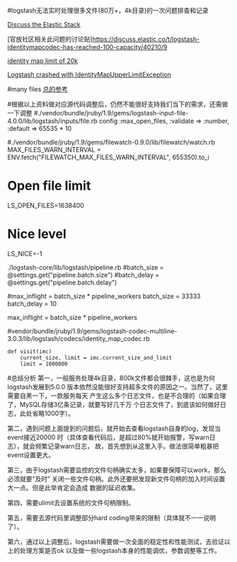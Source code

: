 #logstash无法实时处理很多文件(80万+，4k目录)的一次问题排查和记录

[Discuss the Elastic Stack](https://discuss.elastic.co/search)

[官放社区相关此问题的讨论贴]https://discuss.elastic.co/t/logstash-identitymapcodec-has-reached-100-capacity/40210/9

[identity map limit of 20k](https://github.com/logstash-plugins/logstash-codec-multiline/issues/25)

[Logstash crashed with
IdentityMapUpperLimitException](https://discuss.elastic.co/t/logstash-crashed-with-identitymapupperlimitexception/52394)

#many files 
[总的参考](https://github.com/elastic/logstash/pull/6169)

#根据以上资料做对应源代码调整后，仍然不能很好支持我们当下的需求，还需做一下调整
#./vendor/bundle/jruby/1.9/gems/logstash-input-file-4.0.0/lib/logstash/inputs/file.rb 
config :max_open_files, :validate => :number, :default => 65535 * 10

#./vendor/bundle/jruby/1.9/gems/filewatch-0.9.0/lib/filewatch/watch.rb
MAX_FILES_WARN_INTERVAL = ENV.fetch("FILEWATCH_MAX_FILES_WARN_INTERVAL",
655350).to_i


# Open file limit
LS_OPEN_FILES=1638400

# Nice level
LS_NICE=-1


./logstash-core/lib/logstash/pipeline.rb
#batch_size = @settings.get("pipeline.batch.size")
#batch_delay = @settings.get("pipeline.batch.delay")

#max_inflight = batch_size * pipeline_workers
batch_size = 33333
batch_delay = 10

max_inflight = batch_size * pipeline_workers

#vendor/bundle/jruby/1.9/gems/logstash-codec-multiline-3.0.3/lib/logstash/codecs/identity_map_codec.rb

    def visit(imc)
        current_size, limit = imc.current_size_and_limit
        limit = 1000000

#总结分析
第一，一般服务处理4k目录，800k文件都会很棘手，这也是为何logstash发展到5.0.0
版本依然没能很好支持超多文件的原因之一。当然了，这里需要自黑一下，一款服务每天
产生这么多个日志文件，也是不合理的（如果合理了，MySQL存储3亿条记录，就要写好几千万
个日志文件了，到底该如何做好日志，此处省略1000字）。

第二，遇到问题上面提到的问题后，就开始去查看logstash自身的log，发现当event接近20000
时（具体查看代码后，是超过80%就开始报警，写warn日志），就会频繁记录warn日志，
故，首先想到从这里入手。做法很简单粗暴把event设置更大。

第三，由于logstash需要监控的文件句柄确实太多，如果要保障可以work，那么必须就要“及时”
关闭一些文件句柄。此外还要把发现新文件句柄的加入时间设置大一点。但是此举肯定会造成
数据的延迟收集。

第四，需要ulimit去设置系统的文件句柄限制。

第五，需要去源代码里调整部分hard coding带来的限制（具体就不一一说明了）。

第六，通过以上调整后，logstash需要做一次全面的稳定性和性能测试，去验证以上的处理方案是否ok
以及做一些logstash本身的性能调优，参数调整等工作。
